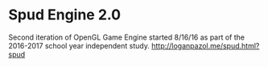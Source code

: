 # Spud Engine 2.0
Second iteration of OpenGL Game Engine started 8/16/16 as part of the 2016-2017 school year independent study.
http://loganpazol.me/spud.html?spud

